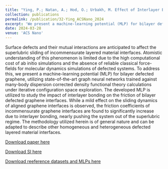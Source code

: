 ```yaml
---
title: "Ying, P.; Natan, A.; Hod, O.; Urbakh, M. Effect of Interlayer Bonding on Superlubric Sliding of Graphene Contacts: A Machine-Learning Potential Study. ACS Nano 2024, 18 (14), 10133-10141. DOI: 10.1021/acsnano.3c1309"
collection: publications
permalink: /publication/32-Ying_ACSNano_2024
excerpt: 'We present a machine-learning potential (MLP) for bilayer defected graphene, utilizing state-of-the-art graph neural networks trained against many-body dispersion corrected density functional theory calculations under iterative configuration space exploration. '
date: 2024-03-28
venue: 'ACS Nano'
---
```


Surface defects and their mutual interactions are anticipated to affect the superlubric sliding of incommensurate layered material interfaces. Atomistic understanding of this phenomenon is limited due to the high computational cost of ab initio simulations and the absence of reliable classical force-fields for molecular dynamics simulations of defected systems. To address this, we present a machine-learning potential (MLP) for bilayer defected graphene, utilizing state-of-the-art graph neural networks trained against many-body dispersion corrected density functional theory calculations under iterative configuration space exploration. The developed MLP is utilized to study the impact of interlayer bonding on the friction of bilayer defected graphene interfaces. While a mild effect on the sliding dynamics of aligned graphene interfaces is observed, the friction coefficients of incommensurate graphene interfaces are found to significantly increase due to interlayer bonding, nearly pushing the system out of the superlubric regime. The methodology utilized herein is of general nature and can be adapted to describe other homogeneous and heterogeneous defected layered material interfaces.

[Download paper here](http://hityingph.github.io/files/32-Ying_ACSNano_2024.pdf)

[Download SI here](https://pubs.acs.org/doi/10.1021/acsnano.3c13099)

[Download reeference datasets and MLPs here](https://zenodo.org/records/10374206)

